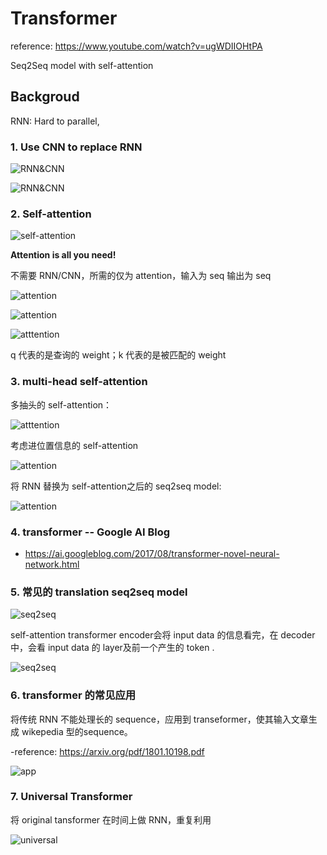 # Transformer

reference: https://www.youtube.com/watch?v=ugWDIIOHtPA

Seq2Seq model with self-attention

## Backgroud

RNN: Hard to parallel,  

### 1. Use CNN to replace RNN

![RNN&CNN](./IMG/transformer1.png)

![RNN&CNN](./IMG/transformer2.png)

### 2. Self-attention

![self-attention](./IMG/transformer3.png)

**Attention is all you need!**

不需要 RNN/CNN，所需的仅为 attention，输入为 seq 输出为 seq

![attention](./IMG/transformer4.png)

![attention](./IMG/transformer5.png)

![atttention](./IMG/transformer6.png)

q 代表的是查询的 weight；k 代表的是被匹配的 weight

### 3. multi-head self-attention

多抽头的 self-attention：

![atttention](./IMG/transformer7.png)

考虑进位置信息的 self-attention

![attention](./IMG/transformer8.png)

将 RNN 替换为 self-attention之后的 seq2seq model:

![attention](./IMG/transformer9.png)

### 4. transformer -- Google AI Blog

- https://ai.googleblog.com/2017/08/transformer-novel-neural-network.html

### 5. 常见的 translation seq2seq model

![seq2seq](./IMG/transformer10.png)

self-attention transformer encoder会将 input data 的信息看完，在 decoder 中，会看 input data 的 layer及前一个产生的 token .

![seq2seq](./IMG/tranformer11.png)

### 6. transformer 的常见应用

将传统 RNN 不能处理长的 sequence，应用到 transeformer，使其输入文章生成 wikepedia 型的sequence。

-reference: https://arxiv.org/pdf/1801.10198.pdf

![app](./IMG/transformer12.png)

### 7. Universal Transformer

将 original tansformer 在时间上做 RNN，重复利用

![universal](./IMG/transformer13.png)